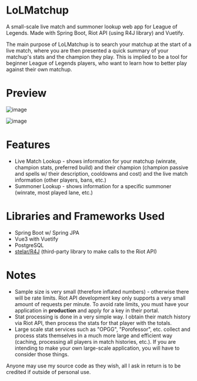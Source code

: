 # LoLMatchup
A small-scale live match and summoner lookup web app for League of Legends. Made with Spring Boot, Riot API (using R4J library) and Vuetify.

The main purpose of LoLMatchup is to search your matchup at the start of a live match, where you are then presented a quick summary of your matchup's stats and the champion they play.
This is implied to be a tool for beginner League of Legends players, who want to learn how to better play against their own matchup.

# Preview

![image](https://github.com/datgreatkhan/LoLMatchup/assets/129341569/9a0df683-ba91-4da7-a38c-06533e90f850)

![image](https://github.com/datgreatkhan/LoLMatchup/assets/129341569/ea95935b-3d15-4ef9-962d-0200b333a28a)

# Features

- Live Match Lookup - shows information for your matchup (winrate, champion stats, preferred build) and their champion (champion passive and spells w/ their description, cooldowns and cost) and the live match information (other players, bans, etc.)
- Summoner Lookup - shows information for a specific summoner (winrate, most played lane, etc.)

# Libraries and Frameworks Used

- Spring Boot w/ Spring JPA
- Vue3 with Vuetify
- PostgreSQL
- [stelar/R4J](https://github.com/stelar7/R4J) (third-party library to make calls to the Riot API)

# Notes

- Sample size is very small (therefore inflated numbers) - otherwise there will be rate limits. Riot API development key only supports a very small amount of requests per minute. To avoid rate limits, you must have your application in **production** and apply for a key in their portal. 
- Stat processing is done in a very simple way. I obtain their match history via Riot API, then process the stats for that player with the totals.
- Large scale stat services such as "OPGG", "Porofessor", etc. collect and process stats themselves in a much more large and efficient way (caching, processing all players in match histories, etc.). If you are intending to make your own large-scale application, you will have to consider those things.

Anyone may use my source code as they wish, all I ask in return is to be credited if outside of personal use.

